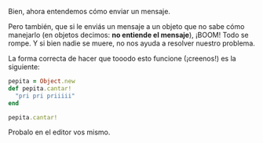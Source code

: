 Bien, ahora entendemos cómo enviar un mensaje.

Pero también, que si le enviás un mensaje a un objeto que no sabe cómo manejarlo (en objetos decimos: **no entiende el mensaje**), ¡BOOM! Todo se rompe. Y si bien nadie se muere, no nos ayuda a resolver nuestro problema.

La forma correcta de hacer que tooodo esto funcione (¡creenos!) es la siguiente:

```ruby
pepita = Object.new
def pepita.cantar!
  "pri pri priiiii"
end

pepita.cantar!
```

Probalo en el editor vos mismo.